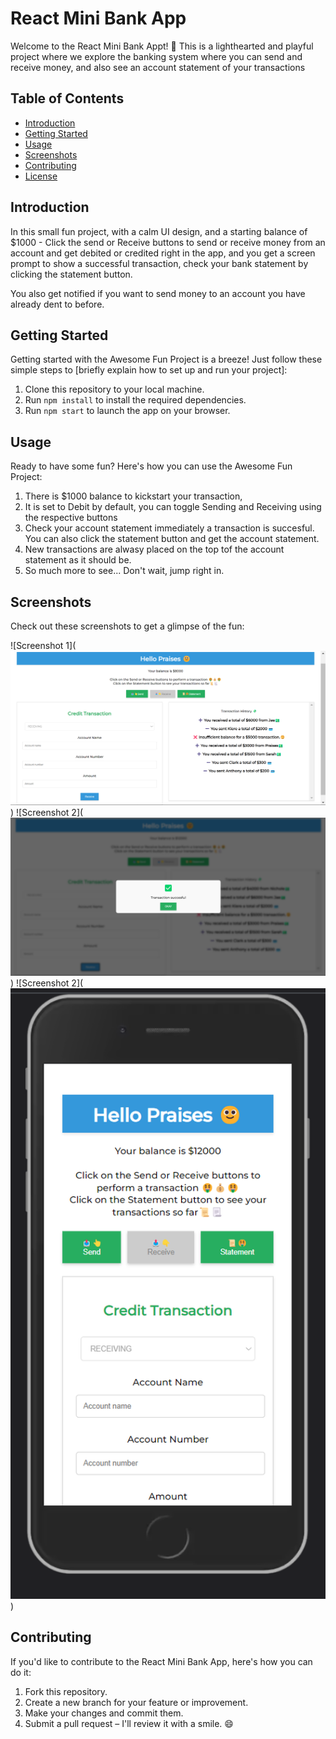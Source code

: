 # React Mini Bank App

Welcome to the React Mini Bank Appt! 🎉 This is a lighthearted and playful project where we explore the banking system where you can send and receive money, and also see an account statement of your transactions

## Table of Contents

- [Introduction](#introduction)
- [Getting Started](#getting-started)
- [Usage](#usage)
- [Screenshots](#screenshots)
- [Contributing](#contributing)
- [License](#license)

## Introduction

In this small fun project, with a calm UI design, and a starting balance of $1000 - Click the send or Receive buttons to send or receive money from an account and get debited or credited right in the app, and you get a screen prompt to show a successful transaction, check your bank statement by clicking the statement button.

You also get notified if you want to send money to an account you have already dent to before.

## Getting Started

Getting started with the Awesome Fun Project is a breeze! Just follow these simple steps to [briefly explain how to set up and run your project]:

1. Clone this repository to your local machine.
2. Run `npm install` to install the required dependencies.
3. Run `npm start` to launch the app on your browser.

## Usage

Ready to have some fun? Here's how you can use the Awesome Fun Project:

1. There is $1000 balance to kickstart your transaction,
2. It is set to Debit by default, you can toggle Sending and Receiving using the respective buttons
3. Check your account statement immediately a transaction is succesful. You can also click the statement button and get the account statement.
4. New transactions are alwasy placed on the top tof the account statement as it should be.
5. So much more to see... Don't wait, jump right in.

## Screenshots

Check out these screenshots to get a glimpse of the fun:

![Screenshot 1](![Full app image](image.png))
![Screenshot 2](![Transaction successful modal](image-1.png))
![Screenshot 2](![Mobile version](image-2.png))

## Contributing

If you'd like to contribute to the React Mini Bank App, here's how you can do it:

1. Fork this repository.
2. Create a new branch for your feature or improvement.
3. Make your changes and commit them.
4. Submit a pull request – I'll review it with a smile. 😄
